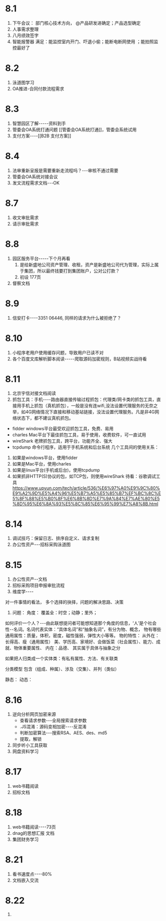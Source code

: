 # 8.1
1. 下午会议： 部门核心技术方向， @产品研发进确定；产品选型确定 
2. 人事需求整理
3. 八月绩效签字
4. 智能报警器
满足：能监控室内开门、吓退小偷；能断电断网使用 ；能拍照监控最好了

# 8.2
1. 泳道图学习
2. OA推进-合同付款流程需求
# 8.3
1. 智慧园区了解-----资料到手
2. 管委会OA系统打通问题 [[管委会OA系统打通]]，管委会系统试用
3. 支付方案----[[B2B 支付方案]]

# 8.4
1. 法审重新呈报是需要重新走流程吗？---审核不通过需要
2. 管委会OA系统对接会议
3. 发文流程需求文档---OK

# 8.7
1. 收文审批需求
2. 请示审批需求

# 8.8
1. 园区服务平台-----下个月再看
	1. 是给新盛地公司资产管理、收租，资产是新盛地公司代为管理，实际上属于集团，所以最终钱要打到集团账户，公对公打款？
	2. 初设 177页
2.  督察文档

# 8.9
1. 信安打卡----3351 06446, 同样的请求为什么被拒绝了？

# 8.10
1. 小程序老用户使用缓存问题，导致用户已读不对
2. 各个百度文库解析脚本阅读-----爬取源码加密规则，B站视频实战待看


# 8.11
1. 北京宇信对接文档阅读
2. 抓包工具：手机----路由器直接传输过程抓包：代理类/网卡类的抓包工具，直接用手机上抓包（真机抓包），一般是没有连wifi,没法设置代理服务的无奈之举，如4G网络情况下直接和移动基站链接，没法设置代理服务。凡是非4G网络状态下，都不建议真机抓包。
- fidder windows平台最受欢迎抓包工具，免费、易用
- charles Mac平台下最佳抓包工具，易于使用，收费软件，可一直试用
- wireShark 老牌抓包工具，跨平台，功能齐全、强大
- tcpdump 命令行程序，适用于手机系统和后台系统
几个工具间的使用关系：
1. 如果是windows平台，使用fidder
2. 如果是Mac平台，使用charles
3. 如果是linux平台(手机或后台)，使用tcpdump
4. 如果抓非HTTP(S)协议的包，如TCP包，则使用wireShark
待看：谷歌调试工具 https://www.upyun.com/tech/article/536/%E6%97%A0%E9%9C%80%E9%A2%9D%E5%A4%96%E5%B7%A5%E5%85%B7%EF%BC%8C%E5%8F%88%E5%B0%8F%E6%8B%8D%E7%9A%84%E7%AE%80%E5%8D%95%E6%8A%93%E5%8C%85%E6%95%99%E7%A8%8B.html


# 8.14
1. 调试技巧：保留日志、排序自定义、请求复制
2. 办公性资产---招标采购泳道图

# 8.15

1. 办公性资产--文档
2. 招标采购项目申报审批流程
3. 维度学----


对一件事情的看法， 多个选择的抉择，问题的解决思路、决策
1. 问题：
角度： 覆盖全：时空；动静；里外；

如何评价一个人？---由此联想提问者可能想知道那个角度的信息，‘人’是个社会性--名词。名词代表实体：“具体名词”和“抽象名词”，有分为物、概念，
物有哪些通用属性：质量，体积，密度，磁性强弱，弹性大小等等。
物的特性：
	从外在：长得高、瘦（通用属性）    美、学历高、家境好、会做饭菜（社会属性）、能力、成就、物体重要属性、
	内在：品德、
	其实属于具体与抽象之分

如果把人归类成一个实体类：有私有属性、方法、有关联类

分类模型
包含（组成、种属）、涉及（交集）、并列（类似）

静态：
动态：
# 8.16
1. 逆向分析网页加密来源
	- 查看请求参数---全局搜索请求参数
	- .JS混淆：源码变相加密----反混淆
	- 判断加密算法---搜索RSA、AES、des、md5
	- 提取，解锁
2. 同步听小工具获取
3. 网盘资料学习


# 8.17
1. web书籍阅读
2. 招标文档

# 8.18
1. web书籍阅读----73页
2. dnag的思想汇报 文档
3. 集团财务学习



# 8.21
1. 看书速度点----80%
2. 文档嵌入交流

# 8.22
1. 